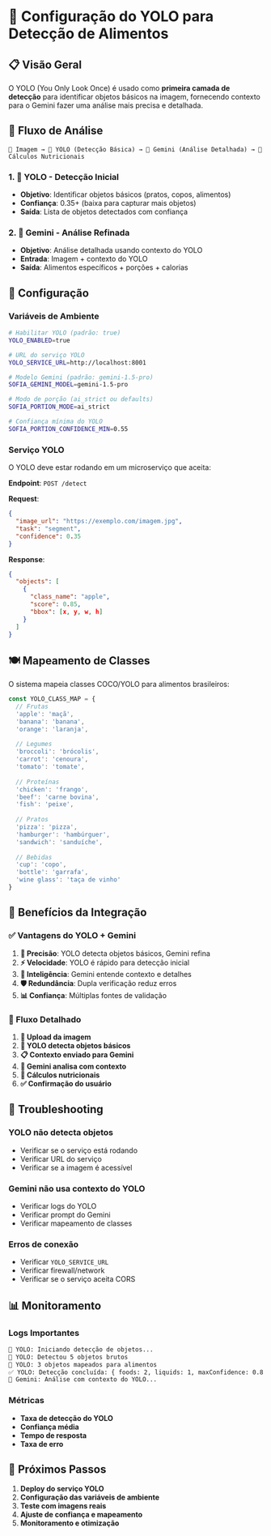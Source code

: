 # 🦾 Configuração do YOLO para Detecção de Alimentos

## 📋 Visão Geral

O YOLO (You Only Look Once) é usado como **primeira camada de detecção** para identificar objetos básicos na imagem, fornecendo contexto para o Gemini fazer uma análise mais precisa e detalhada.

## 🔄 Fluxo de Análise

```
📸 Imagem → 🦾 YOLO (Detecção Básica) → 🤖 Gemini (Análise Detalhada) → 🧮 Cálculos Nutricionais
```

### 1. 🦾 YOLO - Detecção Inicial
- **Objetivo**: Identificar objetos básicos (pratos, copos, alimentos)
- **Confiança**: 0.35+ (baixa para capturar mais objetos)
- **Saída**: Lista de objetos detectados com confiança

### 2. 🤖 Gemini - Análise Refinada
- **Objetivo**: Análise detalhada usando contexto do YOLO
- **Entrada**: Imagem + contexto do YOLO
- **Saída**: Alimentos específicos + porções + calorias

## 🚀 Configuração

### Variáveis de Ambiente

```bash
# Habilitar YOLO (padrão: true)
YOLO_ENABLED=true

# URL do serviço YOLO
YOLO_SERVICE_URL=http://localhost:8001

# Modelo Gemini (padrão: gemini-1.5-pro)
SOFIA_GEMINI_MODEL=gemini-1.5-pro

# Modo de porção (ai_strict ou defaults)
SOFIA_PORTION_MODE=ai_strict

# Confiança mínima do YOLO
SOFIA_PORTION_CONFIDENCE_MIN=0.55
```

### Serviço YOLO

O YOLO deve estar rodando em um microserviço que aceita:

**Endpoint**: `POST /detect`

**Request**:
```json
{
  "image_url": "https://exemplo.com/imagem.jpg",
  "task": "segment",
  "confidence": 0.35
}
```

**Response**:
```json
{
  "objects": [
    {
      "class_name": "apple",
      "score": 0.85,
      "bbox": [x, y, w, h]
    }
  ]
}
```

## 🍽️ Mapeamento de Classes

O sistema mapeia classes COCO/YOLO para alimentos brasileiros:

```typescript
const YOLO_CLASS_MAP = {
  // Frutas
  'apple': 'maçã',
  'banana': 'banana',
  'orange': 'laranja',
  
  // Legumes
  'broccoli': 'brócolis',
  'carrot': 'cenoura',
  'tomato': 'tomate',
  
  // Proteínas
  'chicken': 'frango',
  'beef': 'carne bovina',
  'fish': 'peixe',
  
  // Pratos
  'pizza': 'pizza',
  'hamburger': 'hambúrguer',
  'sandwich': 'sanduíche',
  
  // Bebidas
  'cup': 'copo',
  'bottle': 'garrafa',
  'wine glass': 'taça de vinho'
}
```

## 🔧 Benefícios da Integração

### ✅ Vantagens do YOLO + Gemini

1. **🎯 Precisão**: YOLO detecta objetos básicos, Gemini refina
2. **⚡ Velocidade**: YOLO é rápido para detecção inicial
3. **🧠 Inteligência**: Gemini entende contexto e detalhes
4. **🛡️ Redundância**: Dupla verificação reduz erros
5. **📊 Confiança**: Múltiplas fontes de validação

### 🔄 Fluxo Detalhado

1. **📸 Upload da imagem**
2. **🦾 YOLO detecta objetos básicos**
3. **📋 Contexto enviado para Gemini**
4. **🤖 Gemini analisa com contexto**
5. **🧮 Cálculos nutricionais**
6. **✅ Confirmação do usuário**

## 🐛 Troubleshooting

### YOLO não detecta objetos
- Verificar se o serviço está rodando
- Verificar URL do serviço
- Verificar se a imagem é acessível

### Gemini não usa contexto do YOLO
- Verificar logs do YOLO
- Verificar prompt do Gemini
- Verificar mapeamento de classes

### Erros de conexão
- Verificar `YOLO_SERVICE_URL`
- Verificar firewall/network
- Verificar se o serviço aceita CORS

## 📊 Monitoramento

### Logs Importantes

```bash
🦾 YOLO: Iniciando detecção de objetos...
🦾 YOLO: Detectou 5 objetos brutos
🦾 YOLO: 3 objetos mapeados para alimentos
✅ YOLO: Detecção concluída: { foods: 2, liquids: 1, maxConfidence: 0.85 }
🤖 Gemini: Análise com contexto do YOLO...
```

### Métricas

- **Taxa de detecção do YOLO**
- **Confiança média**
- **Tempo de resposta**
- **Taxa de erro**

## 🎯 Próximos Passos

1. **Deploy do serviço YOLO**
2. **Configuração das variáveis de ambiente**
3. **Teste com imagens reais**
4. **Ajuste de confiança e mapeamento**
5. **Monitoramento e otimização**
